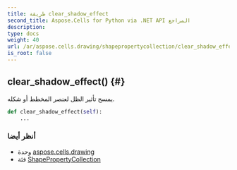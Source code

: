```yaml
---
title: طريقة clear_shadow_effect
second_title: Aspose.Cells for Python via .NET API المراجع
description:
type: docs
weight: 40
url: /ar/aspose.cells.drawing/shapepropertycollection/clear_shadow_effect/
is_root: false
---
```

##  clear_shadow_effect() {#}
يمسح تأثير الظل لعنصر المخطط أو شكله.



```python
def clear_shadow_effect(self):
    ...
```





###  أنظر أيضا
* وحدة [aspose.cells.drawing](../../)
* فئة [ShapePropertyCollection](/cells/python-net/ar/aspose.cells.drawing/shapepropertycollection)
